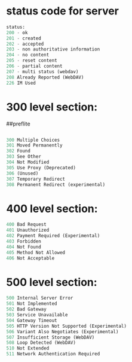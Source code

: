 # status code for server
```python
status: 
200 - ok
201 - created
202 - accepted
203 - non authoritative information
204 - no content
205 - reset content
206 - partial content
207 - multi status (webdav)
208 Already Reported (WebDAV)
226 IM Used
```

# 300 level section:
##preflite

```python

300 Multiple Choices
301 Moved Permanently
302 Found
303 See Other
304 Not Modified
305 Use Proxy (Deprecated)
306 (Unused)
307 Temporary Redirect
308 Permanent Redirect (experimental)
```
# 400 level section:
```python
400 Bad Request
401 Unauthorized
402 Payment Required (Experimental)
403 Forbidden
404 Not Found
405 Method Not Allowed
406 Not Acceptable
```

# 500 level section:
```python
500 Internal Server Error
501 Not Implemented
502 Bad Gateway
503 Service Unavailable
504 Gateway Timeout
505 HTTP Version Not Supported (Experimental)
506 Variant Also Negotiates (Experimental)
507 Insufficient Storage (WebDAV)
508 Loop Detected (WebDAV)
510 Not Extended
511 Network Authentication Required
```